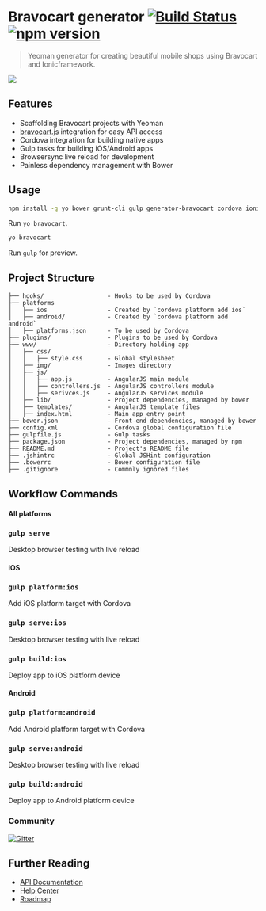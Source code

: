 # Bravocart generator [![Build Status][travis-image]][travis-url] [![npm version][npm-image]][npm-url]


> Yeoman generator for creating beautiful mobile shops using Bravocart and Ionicframework.

![][yeoman-demo]

## Features

- Scaffolding Bravocart projects with Yeoman
- [bravocart.js](https://github.com/bravocart/bravocart) integration for easy API access
- Cordova integration for building native apps
- Gulp tasks for building iOS/Android apps
- Browsersync live reload for development
- Painless dependency management with Bower

## Usage

```bash
npm install -g yo bower grunt-cli gulp generator-bravocart cordova ionic
```

Run `yo bravocart`.

```bash
yo bravocart
```

Run `gulp` for preview.

## Project Structure

    ├── hooks/                  - Hooks to be used by Cordova
    ├── platforms
    │   ├── ios                 - Created by `cordova platform add ios`
    │   ├── android/            - Created by `cordova platform add android`
    │   ├── platforms.json      - To be used by Cordova
    ├── plugins/                - Plugins to be used by Cordova
    ├── www/                    - Directory holding app
    │   ├── css/
    │   │   ├── style.css       - Global stylesheet
    │   ├── img/                - Images directory
    │   ├── js/
    │   │   ├── app.js          - AngularJS main module
    │   │   ├── controllers.js  - AngularJS controllers module
    │   │   ├── serivces.js     - AngularJS services module
    │   ├── lib/                - Project dependencies, managed by bower
    │   ├── templates/          - AngularJS template files
    │   ├── index.html          - Main app entry point
    ├── bower.json              - Front-end dependencies, managed by bower
    ├── config.xml              - Cordova global configuration file
    ├── gulpfile.js             - Gulp tasks
    ├── package.json            - Project dependencies, managed by npm
    ├── README.md               - Project's README file
    ├── .jshintrc               - Global JSHint configuration
    ├── .bowerrc                - Bower configuration file
    ├── .gitignore              - Commnly ignored files

## Workflow Commands

#### All platforms

### `gulp serve`

Desktop browser testing with live reload

#### iOS

### `gulp platform:ios`

Add iOS platform target with Cordova

### `gulp serve:ios`

Desktop browser testing with live reload

### `gulp build:ios`

Deploy app to iOS platform device

#### Android

### `gulp platform:android`

Add Android platform target with Cordova

### `gulp serve:android`

Desktop browser testing with live reload

### `gulp build:android`

Deploy app to Android platform device

### Community

[![Gitter](https://badges.gitter.im/Join%20Chat.svg)](https://gitter.im/bravocart/bravocart?utm_source=badge&utm_medium=badge&utm_campaign=pr-badge)

## Further Reading

  * [API Documentation](http://docs.bravocart.io)
  * [Help Center](https://bravocart.zendesk.com/hc/en-us)
  * [Roadmap](https://github.com/bravocart/bravocart/wiki/Roadmap)

[npm-image]: https://badge.fury.io/js/bravocart.svg
[npm-url]: http://badge.fury.io/js/bravocart
[travis-image]: https://travis-ci.org/bravocart/bravocart.svg?branch=master
[travis-url]: https://travis-ci.org/bravocart/bravocart
[yeoman-demo]: http://bravocart.io/images/yeoman-bravocart.gif
